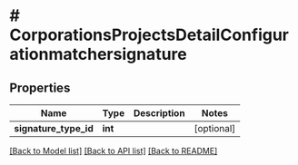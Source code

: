 # # CorporationsProjectsDetailConfigurationmatchersignature

## Properties

Name | Type | Description | Notes
------------ | ------------- | ------------- | -------------
**signature_type_id** | **int** |  | [optional]

[[Back to Model list]](../../README.md#models) [[Back to API list]](../../README.md#endpoints) [[Back to README]](../../README.md)
